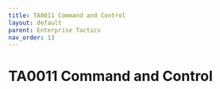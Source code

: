 ```yaml
---
title: TA0011 Command and Control
layout: default
parent: Enterprise Tactics
nav_order: 13
---
```


# TA0011 Command and Control